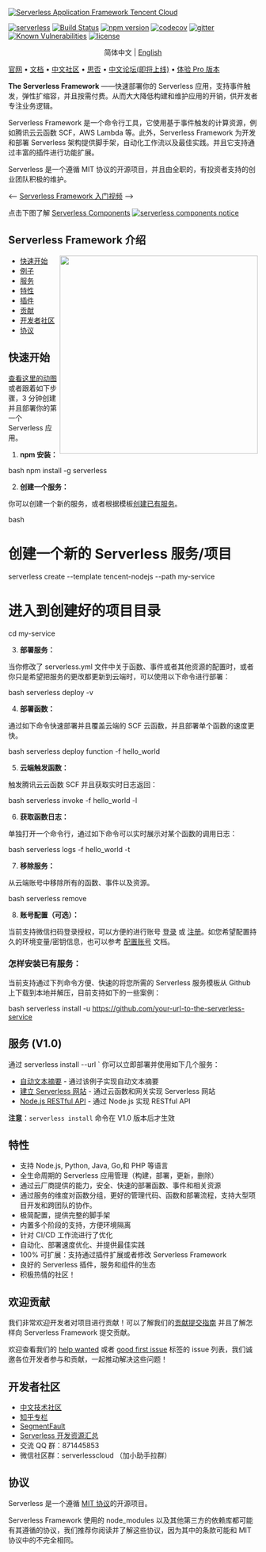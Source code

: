 [![Serverless Application Framework Tencent Cloud](https://img.serverlesscloud.cn/20191216/1576510505204-readme-serverless-framework.gif)](http://serverless.com)

[![serverless](http://public.serverless.com/badges/v3.svg)](http://www.serverless.com)
[![Build Status](https://github.com/serverless/serverless/workflows/Integrate/badge.svg)](https://github.com/serverless/serverless/actions?query=workflow%3AIntegrate)
[![npm version](https://badge.fury.io/js/serverless.svg)](https://badge.fury.io/js/serverless)
[![codecov](https://codecov.io/gh/serverless/serverless/branch/master/graph/badge.svg)](https://codecov.io/gh/serverless/serverless)
[![gitter](https://img.shields.io/gitter/room/serverless/serverless.svg)](https://gitter.im/serverless/serverless)
[![Known Vulnerabilities](https://snyk.io/test/github/serverless/serverless/badge.svg)](https://snyk.io/test/github/serverless/serverless)
[![license](https://img.shields.io/npm/l/serverless.svg)](https://www.npmjs.com/package/serverless)

<p align="center">
  <span>简体中文</span> |
  <a href="./README.md">English</a>
</p>

[官网](http://www.serverless.com) • [文档](https://serverless.com/framework/docs/) • [中文社区](https://serverlesscloud.cn/) • [思否](https://segmentfault.com/t/serverlessframework) • [中文论坛(即将上线)](http://forum.serverless.com) • [体验 Pro 版本](https://dashboard.serverless.com)

**The Serverless Framework** ——快速部署你的 Serverless 应用，支持事件触发，弹性扩缩容，并且按需付费。从而大大降低构建和维护应用的开销，供开发者专注业务逻辑。

Serverless Framework 是一个命令行工具，它使用基于事件触发的计算资源，例如腾讯云云函数 SCF，AWS Lambda 等。此外，Serverless Framework 为开发和部署 Serverless 架构提供脚手架，自动化工作流以及最佳实践。并且它支持通过丰富的插件进行功能扩展。

Serverless 是一个遵循 MIT 协议的开源项目，并且由全职的，有投资者支持的创业团队积极的维护。

<--
<a href="https://www.youtube.com/watch?v=-Nf0ui3qP2E" target="_blank">Serverless Framework 入门视频</a>
-->

点击下图了解 [Serverless Components](https://github.com/serverless/components/blob/master/README.cn.md)
[![serverless components notice](https://img.serverlesscloud.cn/20191216/1576511681715-announcement-serverless-components-3.gif)](https://github.com/serverless/components/blob/master/README.cn.md)

## Serverless Framework 介绍

<img align="right" width="400" src="https://img.serverlesscloud.cn/20191217/1576576146419-quick-start-gif.gif" />

- [快速开始](#quick-start)
- [例子](https://github.com/serverless/examples)
- [服务](#services)
- [特性](#features)
- [插件](https://github.com/serverless/plugins)
- [贡献](#contributing)
- [开发者社区](#community)
- [协议](#licensing)

## <a name="quick-start"></a>快速开始

[查看这里的动图](https://serverless.com/framework/) 或者跟着如下步骤，3 分钟创建并且部署你的第一个 Serverless 应用。

1. **npm 安装：**

bash
npm install -g serverless


2. **创建一个服务：**

你可以创建一个新的服务，或者根据模板[创建已有服务](#how-to-install-a-service)。

bash
# 创建一个新的 Serverless 服务/项目
serverless create --template tencent-nodejs --path my-service
# 进入到创建好的项目目录
cd my-service


3. **部署服务：**

当你修改了 serverless.yml 文件中关于函数、事件或者其他资源的配置时，或者你只是希望把服务的更改都更新到云端时，可以使用以下命令进行部署：

bash
serverless deploy -v


4. **部署函数：**

通过如下命令快速部署并且覆盖云端的 SCF 云函数，并且部署单个函数的速度更快。

bash
serverless deploy function -f hello_world


5. **云端触发函数：**

触发腾讯云云函数 SCF 并且获取实时日志返回：

bash
serverless invoke -f hello_world -l


6. **获取函数日志：**

单独打开一个命令行，通过如下命令可以实时展示对某个函数的调用日志：

bash
serverless logs -f hello_world -t


7. **移除服务：**

从云端账号中移除所有的函数、事件以及资源。

bash
serverless remove


8. **账号配置（可选）：**

当前支持微信扫码登录授权，可以方便的进行账号 [登录](https://cloud.tencent.com/login) 或 [注册](https://cloud.tencent.com/register)。如您希望配置持久的环境变量/密钥信息，也可以参考 [配置账号](https://serverlesscloud.cn/doc/providers/tencent/cli-reference/configure) 文档。

### 怎样安装已有服务：

当前支持通过下列命令方便、快速的将您所需的 Serverless 服务模板从 Github 上下载到本地并解压，目前支持如下的一些案例：

bash
serverless install -u https://github.com/your-url-to-the-serverless-service


## <a name="services"></a>服务 (V1.0)

通过 serverless install --url <service-github-url>` 你可以立即部署并使用如下几个服务：

- [自动文本摘要](https://github.com/serverless-tencent/Plugin-Example/tree/master/TextSummarization) - 通过该例子实现自动文本摘要
- [建立 Serverless 网站](https://github.com/serverless-tencent/Plugin-Example/tree/master/WebsitePage) - 通过云函数和网关实现 Serverless 网站
- [Node.js RESTful API](https://github.com/serverless-tencent/Plugin-Example/tree/master/tencent-nodejs-rest-api) - 通过 Node.js 实现 RESTful API

**注意**：`serverless install` 命令在 V1.0 版本后才生效

## <a name="features"></a>特性

- 支持 Node.js, Python, Java, Go,和 PHP 等语言
- 全生命周期的 Serverless 应用管理（构建，部署，更新，删除）
- 通过云厂商提供的能力，安全、快速的部署函数、事件和相关资源
- 通过服务的维度对函数分组，更好的管理代码、函数和部署流程，支持大型项目开发和跨团队的协作。
- 极简配置，提供完整的脚手架
- 内置多个阶段的支持，方便环境隔离
- 针对 CI/CD 工作流进行了优化
- 自动化、部署速度优化、并提供最佳实践
- 100% 可扩展：支持通过插件扩展或者修改 Serverless Framework
- 良好的 Serverless 插件，服务和组件的生态
- 积极热情的社区！

## <a name="contributing"></a> 欢迎贡献

我们非常欢迎开发者对项目进行贡献！可以了解我们的[贡献提交指南](CONTRIBUTING.md) 并且了解怎样向 Serverless Framework 提交贡献。

欢迎查看我们的 [help wanted](https://github.com/serverless/serverless/labels/help%20wanted) 或者 [good first issue](https://github.com/serverless/serverless/labels/good%20first%20issue) 标签的 issue 列表，我们诚邀各位开发者参与和贡献，一起推动解决这些问题！

## <a name="community"></a> 开发者社区

- [中文技术社区](https://serverlesscloud.cn/)
- [知乎专栏](https://zhuanlan.zhihu.com/ServerlessGo)
- [SegmentFault](https://segmentfault.com/t/serverlessframework)
- [Serverless 开发资源汇总](https://github.com/yugasun/awesome-serverless-framework)
- 交流 QQ 群：871445853
- 微信社区群：serverlesscloud （加小助手拉群）

## <a name="licensing"></a>协议

Serverless 是一个遵循 [MIT 协议](./LICENSE.txt)的开源项目。

Serverless Framework 使用的 node_modules 以及其他第三方的依赖库都可能有其遵循的协议，我们推荐你阅读并了解这些协议，因为其中的条款可能和 MIT 协议中的不完全相同。
